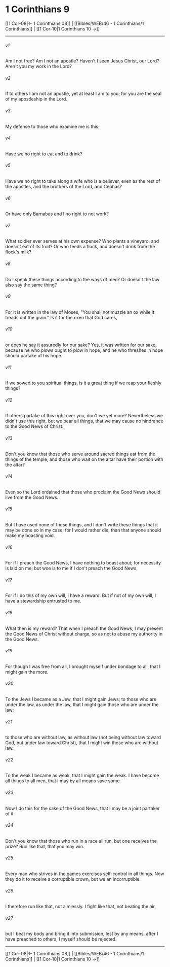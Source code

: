 # 1 Corinthians 9

[[1 Cor-08|← 1 Corinthians 08]] | [[Bibles/WEB/46 - 1 Corinthians/1 Corinthians]] | [[1 Cor-10|1 Corinthians 10 →]]
***



###### v1 
Am I not free? Am I not an apostle? Haven't I seen Jesus Christ, our Lord? Aren't you my work in the Lord? 

###### v2 
If to others I am not an apostle, yet at least I am to you; for you are the seal of my apostleship in the Lord. 

###### v3 
My defense to those who examine me is this: 

###### v4 
Have we no right to eat and to drink? 

###### v5 
Have we no right to take along a wife who is a believer, even as the rest of the apostles, and the brothers of the Lord, and Cephas? 

###### v6 
Or have only Barnabas and I no right to not work? 

###### v7 
What soldier ever serves at his own expense? Who plants a vineyard, and doesn't eat of its fruit? Or who feeds a flock, and doesn't drink from the flock's milk? 

###### v8 
Do I speak these things according to the ways of men? Or doesn't the law also say the same thing? 

###### v9 
For it is written in the law of Moses, "You shall not muzzle an ox while it treads out the grain." Is it for the oxen that God cares, 

###### v10 
or does he say it assuredly for our sake? Yes, it was written for our sake, because he who plows ought to plow in hope, and he who threshes in hope should partake of his hope. 

###### v11 
If we sowed to you spiritual things, is it a great thing if we reap your fleshly things? 

###### v12 
If others partake of this right over you, don't we yet more? Nevertheless we didn't use this right, but we bear all things, that we may cause no hindrance to the Good News of Christ. 

###### v13 
Don't you know that those who serve around sacred things eat from the things of the temple, and those who wait on the altar have their portion with the altar? 

###### v14 
Even so the Lord ordained that those who proclaim the Good News should live from the Good News. 

###### v15 
But I have used none of these things, and I don't write these things that it may be done so in my case; for I would rather die, than that anyone should make my boasting void. 

###### v16 
For if I preach the Good News, I have nothing to boast about; for necessity is laid on me; but woe is to me if I don't preach the Good News. 

###### v17 
For if I do this of my own will, I have a reward. But if not of my own will, I have a stewardship entrusted to me. 

###### v18 
What then is my reward? That when I preach the Good News, I may present the Good News of Christ without charge, so as not to abuse my authority in the Good News. 

###### v19 
For though I was free from all, I brought myself under bondage to all, that I might gain the more. 

###### v20 
To the Jews I became as a Jew, that I might gain Jews; to those who are under the law, as under the law, that I might gain those who are under the law; 

###### v21 
to those who are without law, as without law (not being without law toward God, but under law toward Christ), that I might win those who are without law. 

###### v22 
To the weak I became as weak, that I might gain the weak. I have become all things to all men, that I may by all means save some. 

###### v23 
Now I do this for the sake of the Good News, that I may be a joint partaker of it. 

###### v24 
Don't you know that those who run in a race all run, but one receives the prize? Run like that, that you may win. 

###### v25 
Every man who strives in the games exercises self-control in all things. Now they do it to receive a corruptible crown, but we an incorruptible. 

###### v26 
I therefore run like that, not aimlessly. I fight like that, not beating the air, 

###### v27 
but I beat my body and bring it into submission, lest by any means, after I have preached to others, I myself should be rejected.

***
[[1 Cor-08|← 1 Corinthians 08]] | [[Bibles/WEB/46 - 1 Corinthians/1 Corinthians]] | [[1 Cor-10|1 Corinthians 10 →]]
